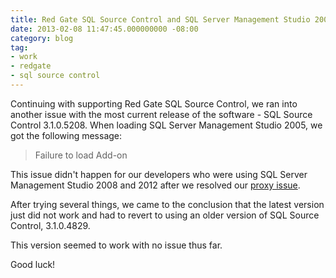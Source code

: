 ```yaml
---
title: Red Gate SQL Source Control and SQL Server Management Studio 2005 Woes
date: 2013-02-08 11:47:45.000000000 -08:00
category: blog
tag:
- work
- redgate
- sql source control
---
```

<p>Continuing with supporting Red Gate SQL Source Control, we ran into another issue with the most current release of the software - SQL Source Control 3.1.0.5208. When loading SQL Server Management Studio 2005, we got the following message:</p>
<blockquote><p>Failure to load Add-on</p></blockquote>
<p>This issue didn't happen for our developers who were using SQL Server Management Studio 2008 and 2012 after we resolved our <a href="http://stanleylee.hk/2013/02/05/red-gate-sql-source-control-and-tfs/">proxy issue</a>.</p>
<p>After trying several things, we came to the conclusion that the latest version just did not work and had to revert to using an older version of SQL Source Control, 3.1.0.4829.</p>
<p>This version seemed to work with no issue thus far.</p>
<p>Good luck!</p>
